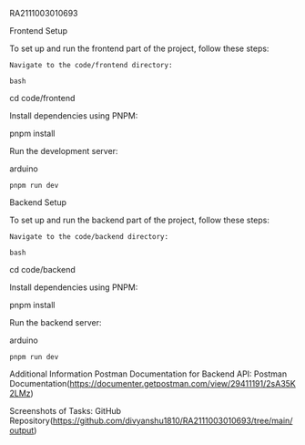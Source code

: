 RA2111003010693

Frontend Setup

To set up and run the frontend part of the project, follow these steps:

    Navigate to the code/frontend directory:

    bash

cd code/frontend

Install dependencies using PNPM:

pnpm install

Run the development server:

arduino

    pnpm run dev

Backend Setup

To set up and run the backend part of the project, follow these steps:

    Navigate to the code/backend directory:

    bash

cd code/backend

Install dependencies using PNPM:

pnpm install

Run the backend server:

arduino

    pnpm run dev

Additional Information
Postman Documentation for Backend API: Postman Documentation(https://documenter.getpostman.com/view/29411191/2sA35K2LMz)


Screenshots of Tasks: GitHub Repository(https://github.com/divyanshu1810/RA2111003010693/tree/main/output) 

